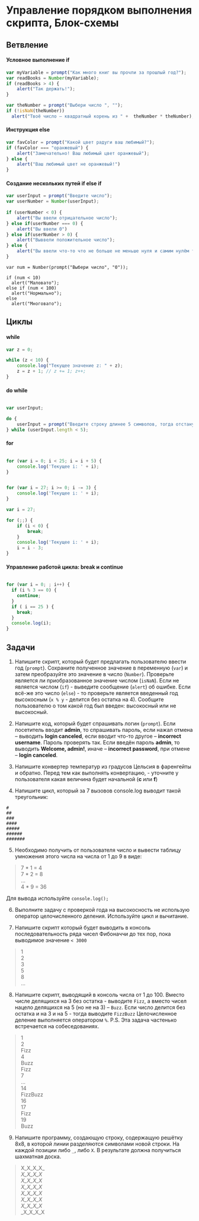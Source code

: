 # Управление порядком выполнения скрипта, Блок-схемы

## Ветвление

#### Условное выполнение **if**

```javascript
var myVariable = prompt("Как много книг вы прочли за прошлый год?");    
var readBooks = Number(myVariable);    
if (readBooks > 4) {  
    alert("Так держать!");  
}
```

```javascript
var theNumber = prompt("Выбери число ", "");
if (!isNaN(theNumber))
  alert("Твоё число – квадратный корень из " +  theNumber * theNumber);
```


#### Инструкция **else**

```javascript
var favColor = prompt("Какой цвет радуги ваш любимый?");      
if (favColor === "оранжевый") {  
    alert("Замечательно! Ваш любимый цвет оранжевый");  
} else {
    alert("Ваш любимый цвет не оранжевый!")
}
```

#### Создание нескольких путей **if else if**

```javascript
var userInput = prompt("Введите число");
var userNumber = Number(userInput);
      
if (userNumber < 0) {  
    alert("Вы ввели отрицательное число");  
} else if(userNumber === 0) {
    alert("Вы ввели 0")
} else if(userNumber > 0) {
    alert("Выввели положительное число");  
} else {
    alert("Вы ввели что-то что не больше не меньше нуля и самим нулём тоже не является. Ох.");
}
```

```
var num = Number(prompt("Выбери число", "0"));

if (num < 10)
  alert("Маловато");
else if (num < 100)
  alert("Нормально");
else
  alert("Многовато");
```


## Циклы

#### **while**

```javascript
var z = 0; 

while (z < 10) {
    console.log("Текущее значение z: " + z);
    z = z + 1; // z += 1; z++;
}
```

#### **do while**

```javascript

var userInput;

do {
    userInput = prompt("Введите строку длинее 5 символов, тогда отстану");
} while (userInput.length < 5);

```

#### **for**

```javascript

for (var i = 0; i < 25; i = i + 5) {
    console.log('Текущее i: ' + i);
}

```

```javascript

for (var i = 27; i >= 0; i -= 3) {
    console.log('Текущее i: ' + i);
}

```

```javascript
var i = 27;

for (;;) {
    if (i < 0) {
        break;
    }
    console.log('Текущее i: ' + i);
    i = i - 3;
}
```

#### Управление работой цикла: **break** и **continue**

```javascript

for (var i = 0; ; i++) {
  if (i % 3 == 0) {
    continue;
  }
  if ( i == 25 ) {
    break;
  }
  console.log(i);
}

```

## Задачи

1. Напишите скрипт, который будет предлагать пользователю ввести год (`prompt`). Сохраните полученное значение в переменную (`var`) и затем преобразуйте это значение в число (`Number`). Проверьте является ли приобразованное значение числом (`isNaN`). Если не является числом (`if`) - выведите сообщение (`alert`) об ошибке. Если всё-же это число (`else`) - то проверьте является введенный год высокосным (`x % y` - делится без остатка на 4). Сообщите пользователю о том какой год был введен: высокосный или не высокосный.

2. Напишите код, который будет спрашивать логин (`prompt`). Если посетитель вводит **admin**, то спрашивать пароль,
 если нажал отмена – выводить **login canceled**, если вводит что-то другое – **incorrect username**. 
 Пароль проверять так. Если введён пароль **admin**, то выводить **Welcome, admin!**, иначе – **incorrect password**,
  при отмене – **login canceled**.
  
3. Напишите конвертер температур из градусов Цельсия в фаренгейты и обратно. Перед тем как выполнять конвертацию, - уточните у пользователя какая величина будет начальной (**c** или **f**)
4. Напишите цикл, который за 7 вызовов console.log выводит такой треугольник:
```
#
##
###
####
#####
######
#######
```

5. Необходимо получить от пользователя число и вывести таблицу умножения этого числа на числа от 1 до 9 в виде:
> 7 * 1 = 4  
7 * 2 = 8  
...   
4 * 9 = 36 

Для вывода используйте `console.log();`

6. Выполните задачу с проверкой года на высокосность не использую оператор целочисленного деления. Используйте цикл и вычитание.
   
7. Напишите скрипт который будет выводить в консоль последовательность ряда чисел Фибоначчи до тех пор, 
пока выводимое значение `< 3000`
>1  
 2  
 3  
 5  
 8  
...

8. Напишите скрипт, выводящий в консоль числа от 1 до 100. Вместо числе делящихся на 3 без остатка - выводите `Fizz`,
а вместо чисел нацело делящихся на 5 (но не на 3) – `Buzz`. Если число делится без остатка и на 3 и на 5  - тогда выводите `FizzBuzz`
Целочисленное деление выполняется оператором `%`. P.S. Эта задача частенько встречается на собеседованиях.
>1  
2  
Fizz  
4  
Buzz  
Fizz  
7  
...  
14  
FizzBuzz  
16  
17  
Fizz  
19  
Buzz

9. Напишите программу, создающую строку, содержащую решётку 8х8, в которой линии разделяются символами новой строки. На каждой позиции либо `_`, либо `X`. В результате должна получиться шахматная доска.
>X_X_X_X_  
_X_X_X_X  
X_X_X_X_  
_X_X_X_X  
X_X_X_X_  
_X_X_X_X  
X_X_X_X_  
_X_X_X_X  
